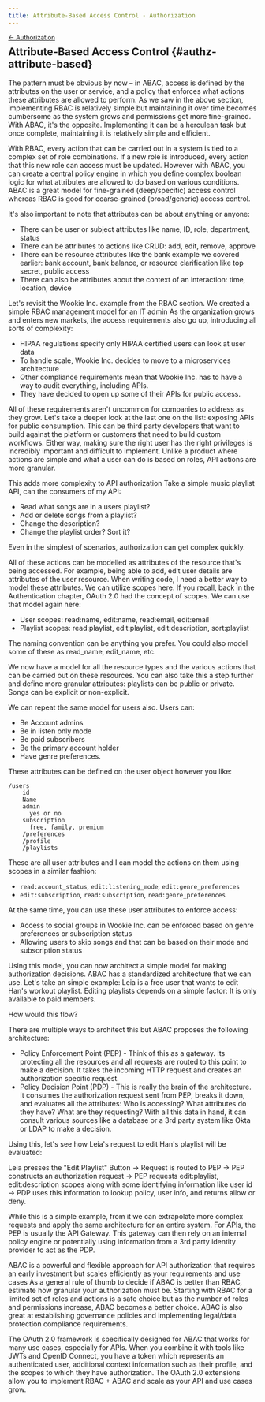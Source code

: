 ```yaml
---
title: Attribute-Based Access Control - Authorization
---
```


<div style="font-size: 0.9em; margin-bottom: -20px;"><a href="/books/api-security/authz/">&larr; Authorization</a></div>

## Attribute-Based Access Control {#authz-attribute-based}

The pattern must be obvious by now – in ABAC, access is defined by the attributes on the user or service, and a policy that enforces what actions these attributes are allowed to perform. As we saw in the above section, implementing RBAC is relatively simple but maintaining it over time becomes cumbersome as the system grows and permissions get more fine-grained. With ABAC, it's the opposite. Implementing it can be a herculean task but once complete, maintaining it is relatively simple and efficient.

With RBAC, every action that can be carried out in a system is tied to a complex set of role combinations. If a new role is introduced, every action that this new role can access must be updated. However with ABAC, you can create a central policy engine in which you define complex boolean logic for what attributes are allowed to do based on various conditions. ABAC is a great model for fine-grained (deep/specific) access control whereas RBAC is good for coarse-grained (broad/generic) access control.

It's also important to note that attributes can be about anything or anyone:

* There can be user or subject attributes like name, ID, role, department, status
* There can be attributes to actions like CRUD: add, edit, remove, approve
* There can be resource attributes like the bank example we covered earlier: bank account, bank balance, or resource clarification like top secret, public access
* There can also be attributes about the context of an interaction: time, location, device

Let's revisit the Wookie Inc. example from the RBAC section. We created a simple RBAC management model for an IT admin As the organization grows and enters new markets, the access requirements also go up, introducing all sorts of complexity:

* HIPAA regulations specify only HIPAA certified users can look at user data
* To handle scale, Wookie Inc. decides to move to a microservices architecture
* Other compliance requirements mean that Wookie Inc. has to have a way to audit everything, including APIs.
* They have decided to open up some of their APIs for public access.

All of these requirements aren't uncommon for companies to address as they grow. Let's take a deeper look at the last one on the list: exposing APIs for public consumption. This can be third party developers that want to build against the platform or customers that need to build custom workflows. Either way, making sure the right user has the right privileges is incredibly important and difficult to implement. Unlike a product where actions are simple and what a user can do is based on roles, API actions are more granular.

This adds more complexity to API authorization Take a simple music playlist API, can the consumers of my API:

* Read what songs are in a users playlist?
* Add or delete songs from a playlist?
* Change the description?
* Change the playlist order? Sort it?

Even in the simplest of scenarios, authorization can get complex quickly.

All of these actions can be modelled as attributes of the resource that's being accessed. For example, being able to add, edit user details are attributes of the user resource. When writing code, I need a better way to model these attributes. We can utilize scopes here. If you recall, back in the Authentication chapter, OAuth 2.0 had the concept of scopes. We can use that model again here:

* User scopes: read:name, edit:name, read:email, edit:email
* Playlist scopes: read:playlist, edit:playlist, edit:description, sort:playlist

The naming convention can be anything you prefer. You could also model some of these as read_name, edit_name, etc.

We now have a model for all the resource types and the various actions that can be carried out on these resources. You can also take this a step further and define more granular attributes: playlists can be public or private. Songs can be explicit or non-explicit.

We can repeat the same model for users also. Users can:

* Be Account admins
* Be in listen only mode
* Be paid subscribers
* Be the primary account holder
* Have genre preferences.

These attributes can be defined on the user object however you like:

```
/users
    id
    Name
    admin
      yes or no
    subscription
      free, family, premium
    /preferences
    /profile
    /playlists
```

These are all user attributes and I can model the actions on them using scopes in a similar fashion:

* `read:account_status`, `edit:listening_mode`, `edit:genre_preferences`
* `edit:subscription`, `read:subscription`, `read:genre_preferences`

At the same time, you can use these user attributes to enforce access:

* Access to social groups in Wookie Inc. can be enforced based on genre preferences or subscription status
* Allowing users to skip songs and that can be based on their mode and subscription status

Using this model, you can now architect a simple model for making authorization decisions. ABAC has a standardized architecture that we can use. Let's take an simple example: Leia is a free user that wants to edit Han's workout playlist. Editing playlists depends on a simple factor: It is only available to paid members.

How would this flow?

There are multiple ways to architect this but ABAC proposes the following architecture:

* Policy Enforcement Point (PEP) - Think of this as a gateway. Its protecting all the resources and all requests are routed to this point to make a decision. It takes the incoming HTTP request and creates an authorization specific request.
* Policy Decision Point (PDP) - This is really the brain of the architecture. It consumes the authorization request sent from PEP, breaks it down, and evaluates all the attributes: Who is accessing? What attributes do they have? What are they requesting? With all this data in hand, it can consult various sources like a database or a 3rd party system like Okta or LDAP to make a decision.

Using this, let's see how Leia's request to edit Han's playlist will be evaluated:

Leia presses the "Edit Playlist" Button → Request is routed to PEP → PEP constructs an authorization request → PEP requests edit:playlist, edit:description scopes along with some identifying information like user id → PDP uses this information to lookup policy, user info, and returns allow or deny.

While this is a simple example, from it we can extrapolate more complex requests and apply the same architecture for an entire system. For APIs, the PEP is usually the API Gateway. This gateway can then rely on an internal policy engine or potentially using information from a 3rd party identity provider to act as the PDP.

ABAC is a powerful and flexible approach for API authorization that requires an early investment but scales efficiently as your requirements and use cases As a general rule of thumb to decide if ABAC is better than RBAC, estimate how granular your authorization must be. Starting with RBAC for a limited set of roles and actions is a safe choice but as the number of roles and permissions increase, ABAC becomes a better choice. ABAC is also great at establishing governance policies and implementing legal/data protection compliance requirements.

The OAuth 2.0 framework is specifically designed for ABAC that works for many use cases, especially for APIs. When you combine it with tools like JWTs and OpenID Connect, you have a token which represents an authenticated user, additional context information such as their profile, and the scopes to which they have authorization. The OAuth 2.0 extensions allow you to implement RBAC + ABAC and scale as your API and use cases grow.

